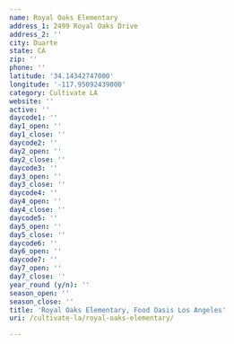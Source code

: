```yaml
---
name: Royal Oaks Elementary
address_1: 2499 Royal Oaks Drive
address_2: ''
city: Duarte
state: CA
zip: ''
phone: ''
latitude: '34.14342747000'
longitude: '-117.95092439000'
category: Cultivate LA
website: ''
active: ''
daycode1: ''
day1_open: ''
day1_close: ''
daycode2: ''
day2_open: ''
day2_close: ''
daycode3: ''
day3_open: ''
day3_close: ''
daycode4: ''
day4_open: ''
day4_close: ''
daycode5: ''
day5_open: ''
day5_close: ''
daycode6: ''
day6_open: ''
daycode7: ''
day7_open: ''
day7_close: ''
year_round (y/n): ''
season_open: ''
season_close: ''
title: 'Royal Oaks Elementary, Food Oasis Los Angeles'
uri: /cultivate-la/royal-oaks-elementary/

---
```


